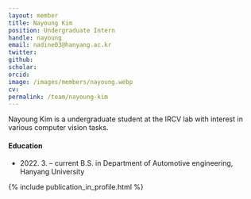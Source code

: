```yaml
---
layout: member
title: Nayoung Kim
position: Undergraduate Intern
handle: nayoung
email: nadine03@hanyang.ac.kr
twitter: 
github: 
scholar: 
orcid: 
image: /images/members/nayoung.webp
cv: 
permalink: /team/nayoung-kim
---
```


Nayoung Kim is a undergraduate student at the IRCV lab with interest in various computer vision tasks.


#### Education

<ul class="chronological">
  <li><span>2022. 3. – current</span> B.S. in Department of Automotive engineering, Hanyang University</li>
</ul>

{% include publication_in_profile.html %}
